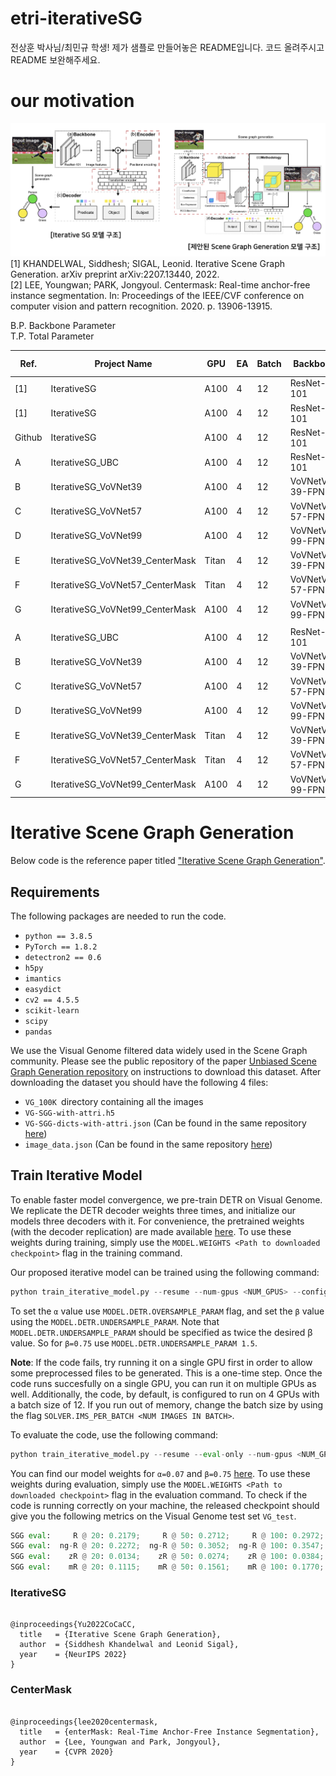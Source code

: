 # etri-iterativeSG

전상훈 박사님/최민규 학생! 제가 샘플로 만들어놓은 README입니다. 코드 올려주시고 README 보완해주세요.

# our motivation
![plot](./intro_img.png)
[1]	KHANDELWAL, Siddhesh; SIGAL, Leonid. Iterative Scene Graph Generation. arXiv preprint arXiv:2207.13440, 2022.																	
[2]	LEE, Youngwan; PARK, Jongyoul. Centermask: Real-time anchor-free instance segmentation. In: Proceedings of the IEEE/CVF conference on computer vision and pattern recognition. 2020. p. 13906-13915.																	
																		
B.P.	Backbone Parameter																	
T.P.	Total Parameter											


| Ref.   | Project Name                    | GPU   | EA | Batch | Backbone        | Detector   | B.P.   | T.P.        | α    | β    | Epoch   | [R@20/50/100](mailto:R@20/50/100) | [ng-R@20/50/100](mailto:ng-R@20/50/100) | [zR@20/50/100](mailto:zR@20/50/100) | [mR@20/50/100](mailto:mR@20/50/100) | [hR@20/50/100](mailto:hR@20/50/100) | Inference time (s) |
| ------ | ------------------------------- | ----- | -- | ----- | --------------- | ---------- | ------ | ----------- | ---- | ---- | ------- | --------------------------------- | --------------------------------------- | ----------------------------------- | ----------------------------------- | ----------------------------------- | ------------------ |
| [1]    | IterativeSG                     | A100  | 4  | 12    | ResNet-101      | DETR       | 44.5 M | 93,251,470  | 0.07 | \*   | 250,000 | 29.70/32.10                       | \-                                      | \-                                  | 8.0/8.8                             | 12.6/13.80                          | \-                 |
| [1]    | IterativeSG                     | A100  | 4  | 12    | ResNet-101      | DETR       | 44.5 M | 93,251,470  | 0.07 | 0.75 | \-      | 27.20/29.80                       | \-                                      | \-                                  | 15.70/17.80                         | 19.90/22.30                         | \-                 |
| Github | IterativeSG                     | A100  | 4  | 12    | ResNet-101      | DETR       | 44.5 M | 93,251,470  | 0.07 | 0.75 | 250,000 | 21.79/27.12/29.72                 | 22.72/30.52/35.47                       | 1.34/2.74/3.84                      | 11.15/15.61/17.70                   | \-                                  | \-                 |
| A      | IterativeSG_UBC                 | A100  | 4  | 12    | ResNet-101      | DETR       | 44.5 M | 93,251,470  | 0.07 | 0.75 | 250,000 | 19.39/23.72/26.08                 | 19.77/26.41/30.69                       | 0.74/2.98/3.42                      | 10.54/12.92/14.43                   | \-                                  | 0.100324           |
| B      | IterativeSG_VoVNet39            | A100  | 4  | 12    | VoVNetV2-39-FPN | DETR       | 52.6M  | 79,102,606  | 0.07 | 0.75 | 250,000 | 11.07/13.88/15.33                 | 11.40/15.52/18.27                       | 0.45/1.34/1.34                      | 6.49/8.15/10.19                     | \-                                  | 0.110973           |
| C      | IterativeSG_VoVNet57            | A100  | 4  | 12    | VoVNetV2-57-FPN | DETR       | 68.9M  | 95,362,190  | 0.07 | 0.75 | 250,000 | 11.28/14.28/15.75                 | 11.68/15.89/18.87                       | 0.45/0.89/1.34                      | 6.35/8.81/10.50                     |                                     | 0.112889           |
| D      | IterativeSG_VoVNet99            | A100  | 4  | 12    | VoVNetV2-99-FPN | DETR       | 96.9M  | 123,408,270 | 0.07 | 0.75 | 250,000 |                                   |                                         |                                     |                                     |                                     |                    |
| E      | IterativeSG_VoVNet39_CenterMask | Titan | 4  | 12    | VoVNetV2-39-FPN | CenterMask | 52.6M  | 103,168,224 | 0.07 | 0.75 | 250,000 |                                   |                                         |                                     |                                     |                                     |                    |
| F      | IterativeSG_VoVNet57_CenterMask | Titan | 4  | 12    | VoVNetV2-57-FPN | CenterMask | 68.9M  | 119,427,808 | 0.07 | 0.75 | 250,000 | 24.98/27.98/29.49                 | 27.06/33.32/37.54                       | 3.35/4.91/6.70                      | 10.99/13.08/14.38                   | \-                                  | 0.124565           |
| G      | IterativeSG_VoVNet99_CenterMask | A100  | 4  | 12    | VoVNetV2-99-FPN | CenterMask | 96.9M  | 147,473,888 | 0.07 | 0.75 | 250,000 |                                   |                                         |                                     |                                     |                                     |                    |
|        |                                 |       |    |       |                 |            |        |             |      |      |         |                                   |                                         |                                     |                                     |                                     |                    |
| A      | IterativeSG_UBC                 | A100  | 4  | 12    | ResNet-101      | DETR       | 44.5 M | 93,251,470  | 0.07 | 0.75 | 100,000 |                                   |                                         |                                     |                                     | \-                                  |                    |
| B      | IterativeSG_VoVNet39            | A100  | 4  | 12    | VoVNetV2-39-FPN | DETR       | 52.6M  | 79,102,606  | 0.07 | 0.75 | 100,000 |                                   |                                         |                                     |                                     | \-                                  |                    |
| C      | IterativeSG_VoVNet57            | A100  | 4  | 12    | VoVNetV2-57-FPN | DETR       | 68.9M  | 95,362,190  | 0.07 | 0.75 | 100,000 | 6.40/8.18/9.46                    | 6.67/9.27/11.07                         | 0.00/0.045/0.089                    | 3.34/4.25/6.25                      | \-                                  | 0.117365           |
| D      | IterativeSG_VoVNet99            | A100  | 4  | 12    | VoVNetV2-99-FPN | DETR       | 96.9M  | 123,408,270 | 0.07 | 0.75 | 100,000 | 5.61/7.38/8.53                    | 5.53/7.91/10.00                         | 0.00/0.045/0.089                    | 2.97/3.65/4.27                      | \-                                  | 0.116621           |
| E      | IterativeSG_VoVNet39_CenterMask | Titan | 4  | 12    | VoVNetV2-39-FPN | CenterMask | 52.6M  | 103,168,224 | 0.07 | 0.75 | 100,000 | 18.35/20.85/22.11                 | 19.43/23.92/27.05                       | 0.89/2.90/3.35                      | 7.56/9.84/10.44                     |                                     | 0.119549           |
| F      | IterativeSG_VoVNet57_CenterMask | Titan | 4  | 12    | VoVNetV2-57-FPN | CenterMask | 68.9M  | 119,427,808 | 0.07 | 0.75 | 100,000 | 16.91/19.09/20.14                 | 18.07/22.54/25.60                       | 0.45/2.23/2.46                      | 7.27/8.54/9.02                      | \-                                  | 0.124869           |
| G      | IterativeSG_VoVNet99_CenterMask | A100  | 4  | 12    | VoVNetV2-99-FPN | CenterMask | 96.9M  | 147,473,888 | 0.07 | 0.75 | 100,000 | 11.24/12.88/13.78                 | 11.88/15.00/16.98                       | 0.22/0.67/0.156                     | 4.10/4.96/5.56                      | \-                                  | 0.152235           |


# Iterative Scene Graph Generation

Below code is the reference paper titled ["Iterative Scene Graph Generation"](https://openreview.net/pdf?id=i0FnLiIRj6U).

## Requirements
The following packages are needed to run the code.
- `python == 3.8.5`
- `PyTorch == 1.8.2`
- `detectron2 == 0.6`
- `h5py`
- `imantics`
- `easydict`
- `cv2 == 4.5.5`
- `scikit-learn`
- `scipy`
- `pandas`

We use the Visual Genome filtered data widely used in the Scene Graph community. 
Please see the public repository of the paper  [Unbiased Scene Graph Generation repository](https://github.com/KaihuaTang/Scene-Graph-Benchmark.pytorch/blob/master/DATASET.md) on instructions to download this dataset. After downloading the dataset you should have the following 4 files: 
- `VG_100K `directory containing all the images
- `VG-SGG-with-attri.h5` 
- `VG-SGG-dicts-with-attri.json` (Can be found in the same repository [here](https://github.com/KaihuaTang/Scene-Graph-Benchmark.pytorch/tree/master/datasets/vg))
- `image_data.json` (Can be found in the same repository [here](https://github.com/KaihuaTang/Scene-Graph-Benchmark.pytorch/tree/master/datasets/vg))

## Train Iterative Model
To enable faster model convergence, we pre-train DETR on Visual Genome. We replicate the DETR decoder weights three times, and initialize our models three decoders with it. For convenience, the pretrained weights (with the decoder replication) are made available [here](https://drive.google.com/drive/folders/1CdcYdcYEvkZHz-I1IFF8sBxVMWSyWIkh?usp=share_link). To use these weights during training, simply use the `MODEL.WEIGHTS <Path to downloaded checkpoint>` flag in the training command.

Our proposed iterative model can be trained using the following command:
```python
python train_iterative_model.py --resume --num-gpus <NUM_GPUS> --config-file configs/iterative_model.yaml OUTPUT_DIR <PATH TO CHECKPOINT DIR> DATASETS.VISUAL_GENOME.IMAGES <PATH TO VG_100K IMAGES> DATASETS.VISUAL_GENOME.MAPPING_DICTIONARY <PATH TO VG-SGG-dicts-with-attri.json> DATASETS.VISUAL_GENOME.IMAGE_DATA <PATH TO image_data.json> DATASETS.VISUAL_GENOME.VG_ATTRIBUTE_H5 <PATH TO VG-SGG-with-attri.h5> MODEL.DETR.OVERSAMPLE_PARAM <Alpha Value> MODEL.DETR.UNDERSAMPLE_PARAM <Twice the Beta Value> SOLVER.CLIP_GRADIENTS.CLIP_VALUE 0.01 SOLVER.IMS_PER_BATCH 12 MODEL.DETR.NO_OBJECT_WEIGHT 0.1 MODEL.WEIGHTS <PATH TO DETR Pretrained Model>
```
To set the `α` value use `MODEL.DETR.OVERSAMPLE_PARAM` flag, and set the `β` value using the `MODEL.DETR.UNDERSAMPLE_PARAM`. Note that `MODEL.DETR.UNDERSAMPLE_PARAM` should be specified as twice the desired β value. So for `β=0.75` use `MODEL.DETR.UNDERSAMPLE_PARAM 1.5`.

**Note**: If the code fails, try running it on a single GPU first in order to allow some preprocessed files to be generated. This is a one-time step. Once the code runs succesfully on a single GPU, you can run it on multiple GPUs as well. Additionally, the code, by default, is configured to run on 4 GPUs with a batch size of 12. If you run out of memory, change the batch size by using the flag `SOLVER.IMS_PER_BATCH <NUM IMAGES IN BATCH>`.

To evaluate the code, use the following command:
```python
python train_iterative_model.py --resume --eval-only --num-gpus <NUM_GPUS> --config-file configs/iterative_model.yaml OUTPUT_DIR <PATH TO CHECKPOINT DIR> DATASETS.VISUAL_GENOME.IMAGES <PATH TO VG_100K IMAGES> DATASETS.VISUAL_GENOME.MAPPING_DICTIONARY <PATH TO VG-SGG-dicts-with-attri.json> DATASETS.VISUAL_GENOME.IMAGE_DATA <PATH TO image_data.json> DATASETS.VISUAL_GENOME.VG_ATTRIBUTE_H5 <PATH TO VG-SGG-with-attri.h5>
```
You can find our model weights for `α=0.07` and `β=0.75` [here](https://drive.google.com/drive/folders/1L2H2e-UfyKfbbmM34LaJfT6S49VTfZDY?usp=share_link). To use these weights during evaluation, simply use the `MODEL.WEIGHTS <Path to downloaded checkpoint>` flag in the evaluation command. To check if the code is running correctly on your machine, the released checkpoint should give you the following metrics on the Visual Genome test set `VG_test`.

```python
SGG eval:     R @ 20: 0.2179;     R @ 50: 0.2712;     R @ 100: 0.2972;  for mode=sgdet, type=Recall(Main).
SGG eval:  ng-R @ 20: 0.2272;  ng-R @ 50: 0.3052;  ng-R @ 100: 0.3547;  for mode=sgdet, type=No Graph Constraint Recall(Main).
SGG eval:    zR @ 20: 0.0134;    zR @ 50: 0.0274;    zR @ 100: 0.0384;  for mode=sgdet, type=Zero Shot Recall.
SGG eval:    mR @ 20: 0.1115;    mR @ 50: 0.1561;    mR @ 100: 0.1770;  for mode=sgdet, type=Mean Recall.
```

### IterativeSG
<div class="snippet-clipboard-content notranslate position-relative overflow-auto" data-snippet-clipboard-copy-content="@inproceedings{Yu2022CoCaCC,
  title   = {Iterative Scene Graph Generation},
  author  = {Siddhesh Khandelwal and Leonid Sigal},
  year    = {NeurIPS 2022}
}"><pre class="notranslate"><code>
@inproceedings{Yu2022CoCaCC,
  title   = {Iterative Scene Graph Generation},
  author  = {Siddhesh Khandelwal and Leonid Sigal},
  year    = {NeurIPS 2022}
}
</code></pre></div>

### CenterMask
<div class="snippet-clipboard-content notranslate position-relative overflow-auto" data-snippet-clipboard-copy-content="@inproceedings{Yu2022CoCaCC,
  title   = {enterMask: Real-Time Anchor-Free Instance Segmentation},
  author  = {Lee, Youngwan and Park, Jongyoul},
  year    = {CVPR 2020}
}"><pre class="notranslate"><code>
@inproceedings{lee2020centermask,
  title   = {enterMask: Real-Time Anchor-Free Instance Segmentation},
  author  = {Lee, Youngwan and Park, Jongyoul},
  year    = {CVPR 2020}
}
</code></pre></div>
